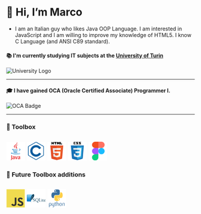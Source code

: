 # 👋 Hi, I’m Marco 
- I am an Italian guy who likes Java OOP Language. I am interested in JavaScript and I am willing to improve my knowledge of HTML5.
  I know C Language (and ANSI C89 standard).

#### 📚 I'm currently studying IT subjects at the [University of Turin](http://laurea.educ.di.unito.it)
<img src="https://www.unito.it/sites/all/themes/bsunito/img/logo_new_2022.svg" alt="University Logo" width="40" height="40" display="inline-block">

---
#### 🎓 I have gained OCA (Oracle Certified Associate) Programmer I.
<img src="https://images.credly.com/size/340x340/images/a9848abf-f8bd-474d-a9b4-6086da11a916/Oracle_Associates_Badge__1_.png" alt="OCA Badge" width="50" height="50">

---
### 🧰 Toolbox
<img src="https://github.com/devicons/devicon/blob/master/icons/java/java-original-wordmark.svg" alt="Java Logo" width="50" height="50"/>    <img src="https://github.com/devicons/devicon/blob/master/icons/c/c-line.svg" alt="C Logo" width="50" height="50"/>    <img src="https://github.com/devicons/devicon/blob/master/icons/html5/html5-original-wordmark.svg" alt="HTML Logo" width="50" height="50"/>    <img src="https://github.com/devicons/devicon/blob/master/icons/css3/css3-original-wordmark.svg" alt="CSS Logo" width="50" height="50"/>    <img src="https://github.com/devicons/devicon/blob/master/icons/figma/figma-original.svg" alt="Figma Logo" width="50" height="50"/> 
---
### 🧰 Future Toolbox additions
<img src="https://github.com/devicons/devicon/blob/master/icons/javascript/javascript-original.svg" alt="JavaScript Logo" width="50" height="50"/>    <img src="https://github.com/devicons/devicon/blob/master/icons/sqlite/sqlite-original-wordmark.svg" alt="SQL Logo" width="50" height="50"/>    <img src="https://github.com/devicons/devicon/blob/master/icons/python/python-original-wordmark.svg" alt="Python Logo" width="50" height="50"/>
---

<!---
Marco-Skiavone/Marco-Skiavone is a ✨ special ✨ repository because its `README.md` (this file) appears on your GitHub profile.
You can click the Preview link to take a look at your changes.
--->
